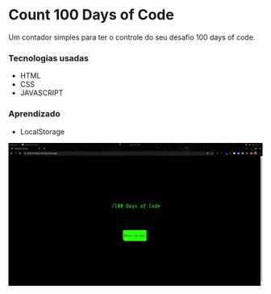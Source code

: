 # Count 100 Days of Code

Um contador simples para ter o controle do seu desafio 100 days of code.

### Tecnologias usadas

- HTML
- CSS
- JAVASCRIPT

### Aprendizado

- LocalStorage

![Video do Projeto](./video.gif)
